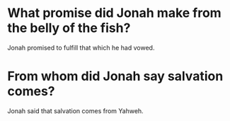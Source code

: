 # What promise did Jonah make from the belly of the fish?

Jonah promised to fulfill that which he had vowed.

# From whom did Jonah say salvation comes?

Jonah said that salvation comes from Yahweh.
